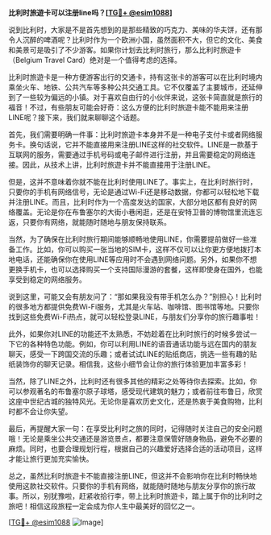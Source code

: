 **比利时旅遊卡可以注册line吗？[[TG💪+ @esim1088](https://t.me/s/esim1088)]**

说到比利时，大家是不是首先想到的是那些精致的巧克力、美味的华夫饼，还有那令人沉醉的啤酒呢？比利时作为一个欧洲小国，虽然面积不大，但它的文化、美食和美景可是吸引了不少游客。如果你计划去比利时旅行，那么比利时旅遊卡（Belgium Travel Card）绝对是一个值得考虑的选择。

比利时旅遊卡是一种方便游客出行的交通卡，持有这张卡的游客可以在比利时境内乘坐火车、地铁、公共汽车等多种公共交通工具。它不仅覆盖了主要城市，还延伸到了一些较为偏远的小镇。对于喜欢自由行的小伙伴来说，这张卡简直就是旅行的福音！不过，有些朋友可能会好奇：这么方便的比利时旅遊卡能不能用来注册LINE呢？接下来，我们就来聊聊这个话题。

首先，我们需要明确一件事：比利时旅遊卡本身并不是一种电子支付卡或者网络服务卡。换句话说，它并不能直接用来注册LINE这样的社交软件。LINE是一款基于互联网的服务，需要通过手机号码或电子邮件进行注册，并且需要稳定的网络连接。因此，从技术上讲，比利时旅遊卡并不能直接用于注册LINE。

但是，这并不意味着你就不能在比利时使用LINE了。事实上，在比利时旅行时，只要你的手机有网络信号，无论是通过Wi-Fi还是移动数据，你都可以轻松地下载并注册LINE。而且，比利时作为一个高度发达的国家，大部分地区都有良好的网络覆盖。无论是你在布鲁塞尔的大街小巷闲逛，还是在安特卫普的博物馆里流连忘返，只要你有网络，就能随时随地与朋友保持联系。

当然，为了确保在比利时旅行期间能够顺畅地使用LINE，你需要提前做好一些准备工作。比如，你可以购买一张当地的SIM卡，这样不仅可以让你更方便地拨打本地电话，还能确保你在使用LINE等应用时不会遇到网络问题。另外，如果你不想更换手机卡，也可以选择购买一个支持国际漫游的套餐，这样即使身在国外，也能享受到稳定的网络服务。

说到这里，可能又会有朋友问了：“那如果我没有带手机怎么办？”别担心！比利时的很多地方都提供免费Wi-Fi服务，尤其是火车站、咖啡馆、图书馆等地。只要你找到这些免费Wi-Fi热点，就可以轻松登录LINE，与朋友们分享你的旅行趣事啦！

此外，如果你对LINE的功能还不太熟悉，不妨趁着在比利时旅行的时候多尝试一下它的各种特色功能。例如，你可以利用LINE的语音通话功能与远在国内的朋友聊天，感受一下跨国交流的乐趣；或者试试LINE的贴纸商店，挑选一些有趣的贴纸装饰你的聊天记录。相信我，这些小细节会让你的旅行体验更加丰富多彩！

当然，除了LINE之外，比利时还有很多其他的精彩之处等待你去探索。比如，你可以参观著名的布鲁塞尔原子球塔，感受现代建筑的魅力；或者前往布鲁日，欣赏这座中世纪古城的独特风光。无论你是喜欢历史文化，还是热衷于美食购物，比利时都不会让你失望。

最后，再提醒大家一句：在享受比利时之旅的同时，记得随时关注自己的安全问题哦！无论是乘坐公共交通还是游览景点，都要注意保管好随身物品，避免不必要的麻烦。同时，也要合理规划行程，根据自己的兴趣爱好选择合适的活动项目，这样才能让旅行更加充实愉快。

总之，虽然比利时旅遊卡不能直接注册LINE，但这并不会影响你在比利时畅快地使用这款社交软件。只要你的手机有网络，就能随时随地与朋友分享你的旅行故事。所以，别犹豫啦，赶紧收拾行李，带上比利时旅遊卡，踏上属于你的比利时之旅吧！相信这段旅程一定会成为你人生中最美好的回忆之一。

[[TG💪+ @esim1088](https://t.me/s/esim1088) ![Image](https://i.postimg.cc/4NQfJmqS/Snipaste-2025-05-13-00-14-12.png)]
